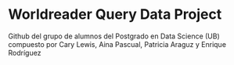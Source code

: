 # Worldreader Query Data Project
Github del grupo de alumnos del Postgrado en Data Science (UB) compuesto por Cary Lewis, Aina Pascual, Patricia Araguz y Enrique Rodríguez
